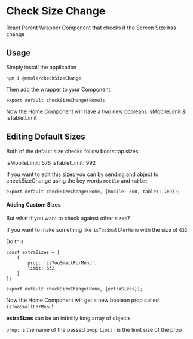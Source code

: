 # Check Size Change

React Parent Wrapper Component that checks if the Screen Size has change

## Usage

Simply install the application
```
npm i @nmole/checkSizeChange

```

Then add the wrapper to your Component

```
export default checkSizeChange(Home);
```

Now the Home Component will have a two new booleans isMobileLimit & isTabletLimit

## Editing Default Sizes

Both of the default size checks follow bootstrap sizes

isMobileLimit: 576
isTabletLimit: 992

If you want to edit this sizes you can by sending and object to checkSizeChange using the key
words `mobile` and `tablet`


```
export default checkSizeChange(Home, {mobile: 500, tablet: 769});
```

#### Adding Custom Sizes

But what if you want to check against other sizes?

If you want to make something like `isTooSmallForMenu` with the
size of `632`

Do this: 

```
const extraSizes = [
	{
		prop: 'isTooSmallForMenu',
		limit: 632
	}
];

export default checkSizeChange(Home, {extraSizes});

```

Now the Home Component will get a new boolean prop called `isTooSmallForMenu`!

**extraSizes** can be an infinitly long array of objects

`prop:` is the name of the passed prop
`limit:` is the limit size of the prop

